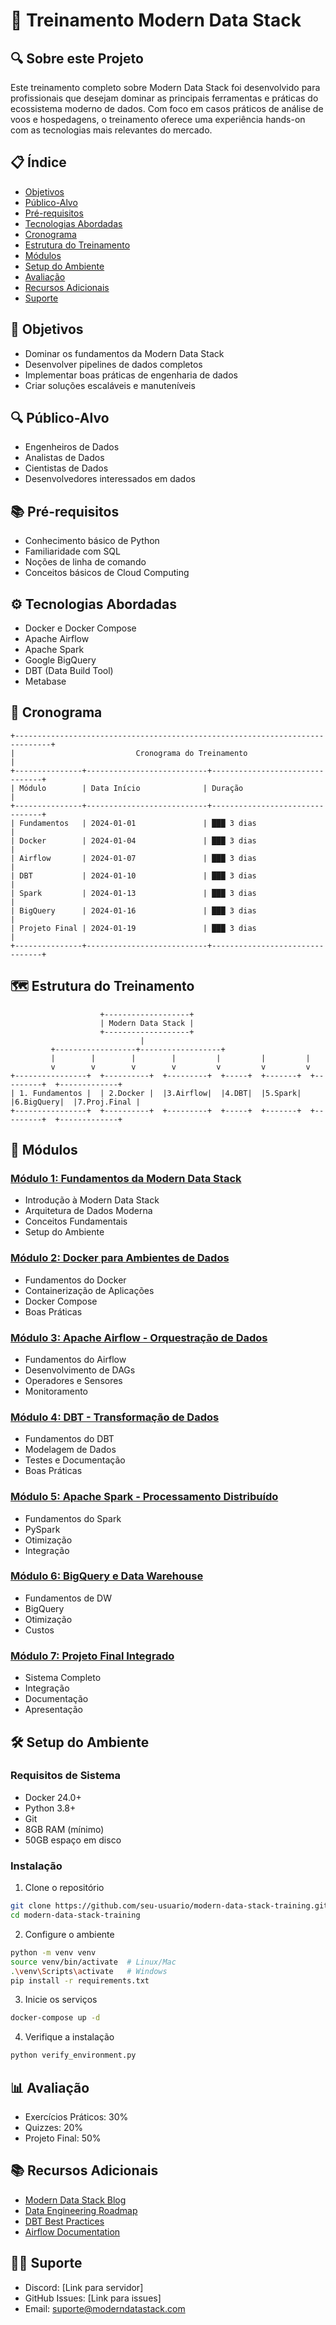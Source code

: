 # 🚀 Treinamento Modern Data Stack

## 🔍 Sobre este Projeto
Este treinamento completo sobre Modern Data Stack foi desenvolvido para profissionais que desejam dominar as principais ferramentas e práticas do ecossistema moderno de dados. Com foco em casos práticos de análise de voos e hospedagens, o treinamento oferece uma experiência hands-on com as tecnologias mais relevantes do mercado.

## 📋 Índice

- [Objetivos](#-objetivos)
- [Público-Alvo](#-público-alvo)
- [Pré-requisitos](#-pré-requisitos)
- [Tecnologias Abordadas](#%EF%B8%8F-tecnologias-abordadas)
- [Cronograma](#-cronograma)
- [Estrutura do Treinamento](#%EF%B8%8F-estrutura-do-treinamento)
- [Módulos](#-módulos)
- [Setup do Ambiente](#%EF%B8%8F-setup-do-ambiente)
- [Avaliação](#-avaliação)
- [Recursos Adicionais](#-recursos-adicionais)
- [Suporte](#-suporte)

## 🎯 Objetivos
- Dominar os fundamentos da Modern Data Stack
- Desenvolver pipelines de dados completos
- Implementar boas práticas de engenharia de dados
- Criar soluções escaláveis e manuteníveis

## 🔍 Público-Alvo
- Engenheiros de Dados
- Analistas de Dados
- Cientistas de Dados
- Desenvolvedores interessados em dados

## 📚 Pré-requisitos
- Conhecimento básico de Python
- Familiaridade com SQL
- Noções de linha de comando
- Conceitos básicos de Cloud Computing

## ⚙️ Tecnologias Abordadas
- Docker e Docker Compose
- Apache Airflow
- Apache Spark
- Google BigQuery
- DBT (Data Build Tool)
- Metabase

## 📅 Cronograma

```
+------------------------------------------------------------------------------+
|                           Cronograma do Treinamento                           |
+---------------+---------------------------+--------------------------------+
| Módulo        | Data Início              | Duração                        |
+---------------+---------------------------+--------------------------------+
| Fundamentos   | 2024-01-01               | ███ 3 dias                     |
| Docker        | 2024-01-04               | ███ 3 dias                     |
| Airflow       | 2024-01-07               | ███ 3 dias                     |
| DBT           | 2024-01-10               | ███ 3 dias                     |
| Spark         | 2024-01-13               | ███ 3 dias                     |
| BigQuery      | 2024-01-16               | ███ 3 dias                     |
| Projeto Final | 2024-01-19               | ███ 3 dias                     |
+---------------+---------------------------+--------------------------------+
```

## 🗺️ Estrutura do Treinamento

```
                    +-------------------+
                    | Modern Data Stack |
                    +-------------------+
                             |
         +------------------+------------------+
         |        |        |        |         |         |         |
         v        v        v        v         v         v         v
+----------------+  +----------+  +---------+  +-----+  +-------+  +---------+  +-------------+
| 1. Fundamentos |  | 2.Docker |  |3.Airflow|  |4.DBT|  |5.Spark|  |6.BigQuery|  |7.Proj.Final |
+----------------+  +----------+  +---------+  +-----+  +-------+  +---------+  +-------------+
```

## 📂 Módulos

### [Módulo 1: Fundamentos da Modern Data Stack](modulos/01-fundamentos)
- Introdução à Modern Data Stack
- Arquitetura de Dados Moderna
- Conceitos Fundamentais
- Setup do Ambiente

### [Módulo 2: Docker para Ambientes de Dados](modulos/02-docker)
- Fundamentos do Docker
- Containerização de Aplicações
- Docker Compose
- Boas Práticas

### [Módulo 3: Apache Airflow - Orquestração de Dados](modulos/03-airflow)
- Fundamentos do Airflow
- Desenvolvimento de DAGs
- Operadores e Sensores
- Monitoramento

### [Módulo 4: DBT - Transformação de Dados](modulos/04-dbt)
- Fundamentos do DBT
- Modelagem de Dados
- Testes e Documentação
- Boas Práticas

### [Módulo 5: Apache Spark - Processamento Distribuído](modulos/05-spark)
- Fundamentos do Spark
- PySpark
- Otimização
- Integração

### [Módulo 6: BigQuery e Data Warehouse](modulos/06-bigquery)
- Fundamentos de DW
- BigQuery
- Otimização
- Custos

### [Módulo 7: Projeto Final Integrado](modulos/07-projeto-final)
- Sistema Completo
- Integração
- Documentação
- Apresentação

## 🛠️ Setup do Ambiente

### Requisitos de Sistema
- Docker 24.0+
- Python 3.8+
- Git
- 8GB RAM (mínimo)
- 50GB espaço em disco

### Instalação
1. Clone o repositório
```bash
git clone https://github.com/seu-usuario/modern-data-stack-training.git
cd modern-data-stack-training
```

2. Configure o ambiente
```bash
python -m venv venv
source venv/bin/activate  # Linux/Mac
.\venv\Scripts\activate   # Windows
pip install -r requirements.txt
```

3. Inicie os serviços
```bash
docker-compose up -d
```

4. Verifique a instalação
```bash
python verify_environment.py
```

## 📊 Avaliação
- Exercícios Práticos: 30%
- Quizzes: 20%
- Projeto Final: 50%

## 📚 Recursos Adicionais
- [Modern Data Stack Blog](https://www.moderndatastack.xyz/blog)
- [Data Engineering Roadmap](https://roadmap.sh/data-engineer)
- [DBT Best Practices](https://docs.getdbt.com/best-practices)
- [Airflow Documentation](https://airflow.apache.org/docs/)

## 👨‍🏫 Suporte
- Discord: [Link para servidor]
- GitHub Issues: [Link para issues]
- Email: suporte@moderndatastack.com 